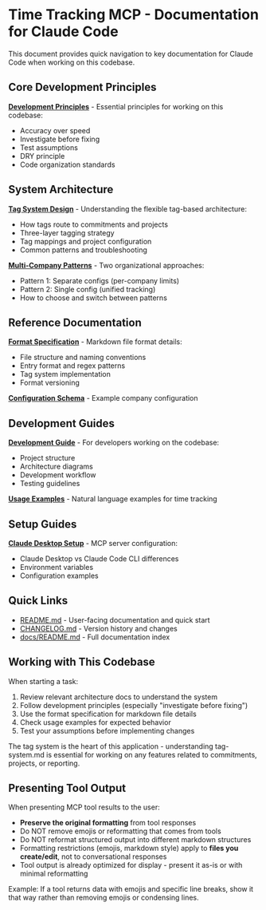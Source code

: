 # Time Tracking MCP - Documentation for Claude Code

This document provides quick navigation to key documentation for Claude Code when working on this codebase.

## Core Development Principles

**[Development Principles](docs/architecture/development-principles.md)** - Essential principles for working on this codebase:
- Accuracy over speed
- Investigate before fixing
- Test assumptions
- DRY principle
- Code organization standards

## System Architecture

**[Tag System Design](docs/architecture/tag-system.md)** - Understanding the flexible tag-based architecture:
- How tags route to commitments and projects
- Three-layer tagging strategy
- Tag mappings and project configuration
- Common patterns and troubleshooting

**[Multi-Company Patterns](docs/architecture/multi-company-patterns.md)** - Two organizational approaches:
- Pattern 1: Separate configs (per-company limits)
- Pattern 2: Single config (unified tracking)
- How to choose and switch between patterns

## Reference Documentation

**[Format Specification](docs/reference/format-specification.md)** - Markdown file format details:
- File structure and naming conventions
- Entry format and regex patterns
- Tag system implementation
- Format versioning

**[Configuration Schema](docs/example-config.json)** - Example company configuration

## Development Guides

**[Development Guide](docs/guides/development.md)** - For developers working on the codebase:
- Project structure
- Architecture diagrams
- Development workflow
- Testing guidelines

**[Usage Examples](docs/guides/usage-examples.md)** - Natural language examples for time tracking

## Setup Guides

**[Claude Desktop Setup](docs/setup/claude-desktop.md)** - MCP server configuration:
- Claude Desktop vs Claude Code CLI differences
- Environment variables
- Configuration examples

## Quick Links

- [README.md](README.md) - User-facing documentation and quick start
- [CHANGELOG.md](CHANGELOG.md) - Version history and changes
- [docs/README.md](docs/README.md) - Full documentation index

## Working with This Codebase

When starting a task:
1. Review relevant architecture docs to understand the system
2. Follow development principles (especially "investigate before fixing")
3. Use the format specification for markdown file details
4. Check usage examples for expected behavior
5. Test your assumptions before implementing changes

The tag system is the heart of this application - understanding tag-system.md is essential for working on any features related to commitments, projects, or reporting.

## Presenting Tool Output

When presenting MCP tool results to the user:
- **Preserve the original formatting** from tool responses
- Do NOT remove emojis or reformatting that comes from tools
- Do NOT reformat structured output into different markdown structures
- Formatting restrictions (emojis, markdown style) apply to **files you create/edit**, not to conversational responses
- Tool output is already optimized for display - present it as-is or with minimal reformatting

Example: If a tool returns data with emojis and specific line breaks, show it that way rather than removing emojis or condensing lines.
